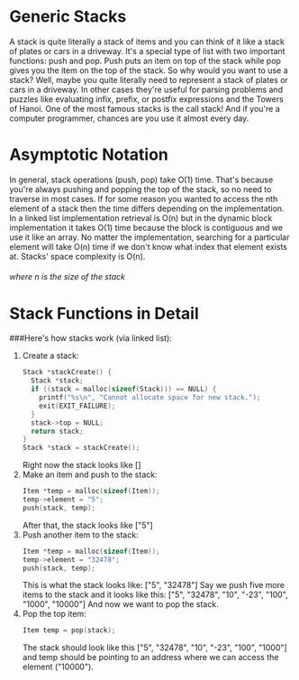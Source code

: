 # Generic Stacks
A stack is quite literally a stack of items and you can think of it like a stack of
plates or cars in a driveway. It's a special type of list with two important
functions: push and pop. Push puts an item on top of the stack while pop gives you
the item on the top of the stack.
So why would you want to use a stack? Well, maybe you quite literally need to
represent a stack of plates or cars in a driveway. In other cases
they're useful for parsing problems and puzzles like evaluating infix, prefix,
or postfix expressions and the Towers of Hanoi. One of the most famous stacks is
the call stack! And if you're a computer programmer, chances are you use it
almost every day.
# Asymptotic Notation
In general, stack operations (push, pop) take O(1) time.
That's because you're always pushing and popping the top of the stack, so
no need to traverse in most cases.
If for some reason you wanted to access the nth element of a stack then
the time differs depending on the implementation. In a linked list
implementation retrieval is O(n) but in the dynamic block implementation
it takes O(1) time because the block is contiguous and we use it like an
array.
No matter the implementation, searching for a particular element will take
O(n) time if we don't know what index that element exists at.
Stacks' space complexity is O(n).
###### *where n is the size of the stack*
# Stack Functions in Detail
###Here's how stacks work (via linked list):
1. Create a stack:
    ```c
    Stack *stackCreate() {
      Stack *stack;
      if ((stack = malloc(sizeof(Stack))) == NULL) {
        printf("%s\n", "Cannot allocate space for new stack.");
        exit(EXIT_FAILURE);
      }
      stack->top = NULL;
      return stack;
    }
    Stack *stack = stackCreate();
    ```
    Right now the stack looks like
    []
2. Make an item and push to the stack:
    ```c
    Item *temp = malloc(sizeof(Item));
    temp->element = "5";
    push(stack, temp);
    ```
    After that, the stack looks like
    ["5"]
3. Push another item to the stack:
    ```c
    Item *temp = malloc(sizeof(Item));
    temp->element = "32478";
    push(stack, temp);
    ```
    This is what the stack looks like:
    ["5", "32478"]
    Say we push five more items to the stack and it looks like this:
    ["5", "32478", "10", "-23", "100", "1000", "10000"]
    And now we want to pop the stack.
4. Pop the top item:
    ```c
    Item temp = pop(stack);
    ```
    The stack should look like this
    ["5", "32478", "10", "-23", "100", "1000"]
    and temp should be pointing to an address where we can access the
    element ("10000").
